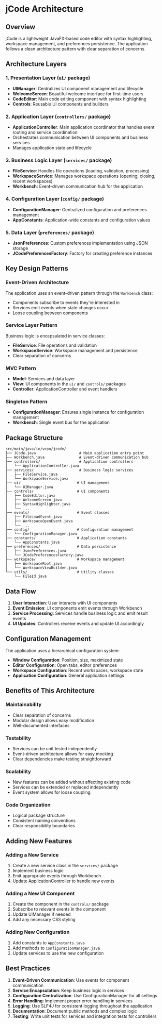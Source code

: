 # jCode Architecture

## Overview

jCode is a lightweight JavaFX-based code editor with syntax highlighting, workspace management, and preferences persistence. The application follows a clean architecture pattern with clear separation of concerns.

## Architecture Layers

### 1. Presentation Layer (`ui/` package)
- **UIManager**: Centralizes UI component management and lifecycle
- **WelcomeScreen**: Beautiful welcome interface for first-time users
- **CodeEditor**: Main code editing component with syntax highlighting
- **Controls**: Reusable UI components and builders

### 2. Application Layer (`controllers/` package)
- **ApplicationController**: Main application coordinator that handles event routing and service coordination
- Orchestrates communication between UI components and business services
- Manages application state and lifecycle

### 3. Business Logic Layer (`services/` package)
- **FileService**: Handles file operations (loading, validation, processing)
- **WorkspaceService**: Manages workspace operations (opening, closing, recent workspaces)
- **Workbench**: Event-driven communication hub for the application

### 4. Configuration Layer (`config/` package)
- **ConfigurationManager**: Centralized configuration and preferences management
- **AppConstants**: Application-wide constants and configuration values

### 5. Data Layer (`preferences/` package)
- **JsonPreferences**: Custom preferences implementation using JSON storage
- **JCodePreferencesFactory**: Factory for creating preference instances

## Key Design Patterns

### Event-Driven Architecture
The application uses an event-driven pattern through the `Workbench` class:
- Components subscribe to events they're interested in
- Services emit events when state changes occur
- Loose coupling between components

### Service Layer Pattern
Business logic is encapsulated in service classes:
- **FileService**: File operations and validation
- **WorkspaceService**: Workspace management and persistence
- Clear separation of concerns

### MVC Pattern
- **Model**: Services and data layer
- **View**: UI components in the `ui/` and `controls/` packages
- **Controller**: ApplicationController and event handlers

### Singleton Pattern
- **ConfigurationManager**: Ensures single instance for configuration management
- **Workbench**: Single event bus for the application

## Package Structure

```
src/main/java/io/vepo/jcode/
├── JCode.java                    # Main application entry point
├── Workbench.java                # Event-driven communication hub
├── controllers/                  # Application controllers
│   └── ApplicationController.java
├── services/                     # Business logic services
│   ├── FileService.java
│   └── WorkspaceService.java
├── ui/                          # UI management
│   └── UIManager.java
├── controls/                    # UI components
│   ├── CodeEditor.java
│   ├── WelcomeScreen.java
│   ├── SyntaxHighlighter.java
│   └── ...
├── events/                      # Event classes
│   ├── FileLoadEvent.java
│   ├── WorkspaceOpenEvent.java
│   └── ...
├── config/                      # Configuration management
│   └── ConfigurationManager.java
├── constants/                   # Application constants
│   └── AppConstants.java
├── preferences/                 # Data persistence
│   ├── JsonPreferences.java
│   └── JCodePreferencesFactory.java
├── workspace/                   # Workspace management
│   ├── WorkspaceRoot.java
│   └── WorkspaceViewBuilder.java
└── utils/                       # Utility classes
    └── FileId.java
```

## Data Flow

1. **User Interaction**: User interacts with UI components
2. **Event Emission**: UI components emit events through Workbench
3. **Service Processing**: Services handle business logic and emit result events
4. **UI Updates**: Controllers receive events and update UI accordingly

## Configuration Management

The application uses a hierarchical configuration system:
- **Window Configuration**: Position, size, maximized state
- **Editor Configuration**: Open tabs, editor preferences
- **Workspace Configuration**: Recent workspaces, workspace state
- **Application Configuration**: General application settings

## Benefits of This Architecture

### Maintainability
- Clear separation of concerns
- Modular design allows easy modification
- Well-documented interfaces

### Testability
- Services can be unit tested independently
- Event-driven architecture allows for easy mocking
- Clear dependencies make testing straightforward

### Scalability
- New features can be added without affecting existing code
- Services can be extended or replaced independently
- Event system allows for loose coupling

### Code Organization
- Logical package structure
- Consistent naming conventions
- Clear responsibility boundaries

## Adding New Features

### Adding a New Service
1. Create a new service class in the `services/` package
2. Implement business logic
3. Emit appropriate events through Workbench
4. Update ApplicationController to handle new events

### Adding a New UI Component
1. Create the component in the `controls/` package
2. Subscribe to relevant events in the component
3. Update UIManager if needed
4. Add any necessary CSS styling

### Adding New Configuration
1. Add constants to `AppConstants.java`
2. Add methods to `ConfigurationManager.java`
3. Update services to use the new configuration

## Best Practices

1. **Event-Driven Communication**: Use events for component communication
2. **Service Encapsulation**: Keep business logic in services
3. **Configuration Centralization**: Use ConfigurationManager for all settings
4. **Error Handling**: Implement proper error handling in services
5. **Logging**: Use SLF4J for consistent logging throughout the application
6. **Documentation**: Document public methods and complex logic
7. **Testing**: Write unit tests for services and integration tests for controllers 